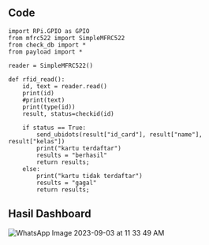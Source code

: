 ## Code

	import RPi.GPIO as GPIO
	from mfrc522 import SimpleMFRC522
	from check_db import *
	from payload import *
 
	reader = SimpleMFRC522()

 	def rfid_read():
		id, text = reader.read()
		print(id)
		#print(text)
	 	print(type(id))
		result, status=checkid(id)
	
		if status == True:
			send_ubidots(result["id_card"], result["name"], result["kelas"])
			print("kartu terdaftar")
			results = "berhasil"
			return results;
		else:
			print("kartu tidak terdaftar")
			results = "gagal"
			return results;
		 
## Hasil Dashboard

![WhatsApp Image 2023-09-03 at 11 33 49 AM](https://github.com/AghniaLintang/technical-assignment-week-10-AghniaLintangKinanti/assets/143922162/99e221c0-3bfc-467b-9d5b-cc4ef26bc373)
